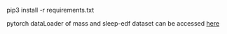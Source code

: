 pip3 install -r requirements.txt

pytorch dataLoader of mass and sleep-edf dataset can be accessed [here](https://drive.google.com/drive/folders/1ayevfsoN8pYUUKx4nTMHn6nVs3oIY5qI)
